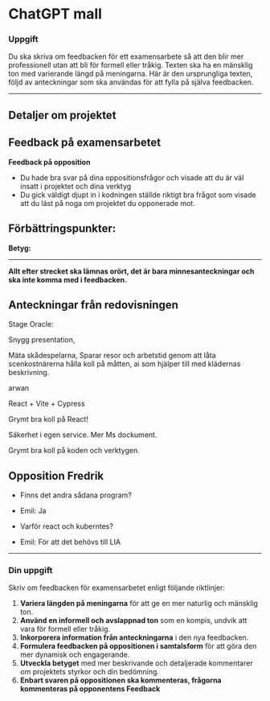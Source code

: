 # ChatGPT mall

### Uppgift

Du ska skriva om feedbacken för ett examensarbete så att den blir mer professionell utan att bli för formell eller tråkig. Texten ska ha en mänsklig ton med varierande längd på meningarna. Här är den ursprungliga texten, följd av anteckningar som ska användas för att fylla på själva feedbacken.


---


**Detaljer om projektet**
- 

**Feedback på examensarbetet**
- 
  
**Feedback på opposition**
- Du hade bra svar på dina oppositionsfrågor och visade att du är väl insatt i projektet och dina verktyg
- Du gick väldigt djupt in i kodningen ställde riktigt bra frågot som visade att du läst på noga om projektet du opponerade mot.

**Förbättringspunkter:**
- 
  
**Betyg:**



---


**Allt efter strecket ska lämnas orört, det är bara minnesanteckningar och ska inte komma med i feedbacken.**
## Anteckningar från redovisningen

Stage Oracle:

Snygg presentation, 

Mäta skådespelarna, 
Sparar resor och arbetstid genom att låta scenkostnärerna hålla koll på måtten,
ai som hjälper till med klädernas beskrivning.

arwan

React + Vite + Cypress

Grymt bra koll på React!

Säkerhet i egen service. Mer Ms dockument.

Grymt bra koll på koden och verktygen.


## Opposition Fredrik

- Finns det andra sådana program?
- Emil: Ja

- Varför react och kuberntes?
- Emil: För att det behövs till LIA


---

### Din uppgift

Skriv om feedbacken för examensarbetet enligt följande riktlinjer:

1. **Variera längden på meningarna** för att ge en mer naturlig och mänsklig ton.
2. **Använd en informell och avslappnad ton** som en kompis, undvik att vara för formell eller tråkig.
3. **Inkorporera information från anteckningarna** i den nya feedbacken.
4. **Formulera feedbacken på oppositionen i samtalsform** för att göra den mer dynamisk och engagerande.
5. **Utveckla betyget** med mer beskrivande och detaljerade kommentarer om projektets styrkor och din bedömning.
6. **Enbart svaren på oppositionen ska kommenteras, frågorna kommenteras på opponentens Feedback**

